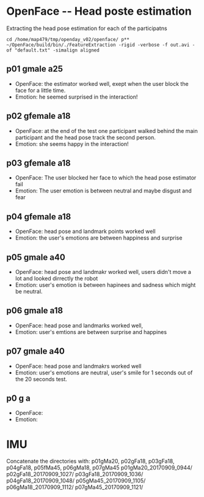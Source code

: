 
# OpenFace -- Head poste estimation

Extracting the head pose estimation for each of the participatns

```
cd /home/map479/tmp/openday_v02/openface/ p**
~/OpenFace/build/bin/./FeatureExtraction -rigid -verbose -f out.avi -of "default.txt" -simalign aligned
```


## p01 gmale a25

* OpenFace: the estimator worked well, exept when the user block the face for a little time.
* Emotion: he seemed surprised in the interaction!

## p02 gfemale a18

* OpenFace: at the end of the test one participant walked behind the main participant and
the head pose track the second person.
* Emotion: she seems happy in the interaction!


## p03 gfemale a18
* OpenFace: The user blocked her face to which the head pose estimator fail
* Emotion: The user emotion is between neutral and maybe disgust and fear


## p04 gfemale a18
* OpenFace: head pose and landmark points worked well
* Emotion: the user's emotions are between happiness and surprise


## p05 gmale a40
* OpenFace: head pose and landmakr worked well, users didn't move a lot and
looked dirrectly the robot
* Emotion: user's emotion is between hapinees and sadness which might be neutral.


## p06 gmale a18
* OpenFace: head pose and landmarks worked well,
* Emotion: user's emtions are between surprise and happines


## p07 gmale a40
* OpenFace: head pose and landmakrs worked well
* Emotion: user's emotions are neutral, user's smile for 1 seconds out of the 20
seconds test.


## p0 g a
* OpenFace:
* Emotion:



# IMU
Concatenate the directories with: p01gMa20, p02gFa18, p03gFa18, p04gFa18, p05fMa45, p06gMa18, p07gMa45
p01gMa20_20170909_0944/
p02gFa18_20170909_1027/
p03gFa18_20170909_1036/
p04gFa18_20170909_1048/
p05gMa45_20170909_1105/
p06gMa18_20170909_1112/
p07gMa45_20170909_1121/
